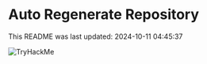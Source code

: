 # Auto Regenerate Repository

This README was last updated: 2024-10-11 04:45:37

 ![TryHackMe](https://tryhackme.com/badge/533634)